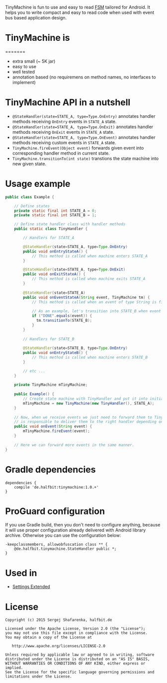 
TinyMachine is fun to use and easy to read [FSM][1] tailored for Android. It helps you to write compact and easy to read code when used with event bus based application design.

# TinyMachine is
=======
 - extra small (~ 5K jar)
 - easy to use
 - well tested
 - annotation based (no requiremens on method names, no interfaces to implement)
 
# TinyMachine API in a nutshell
 - `@StateHandler(state=STATE_A, type=Type.OnEntry)` annotates handler methods receiving `OnEntry` events in `STATE_A` state.
 - `@StateHandler(state=STATE_A, type=Type.OnExit)` annotates handler methods receiving `OnExit` events in `STATE_A` state.
 - `@StateHandler(state=STATE_A, type=Type.OnEvent)` annotates handler methods receiving custom events in `STATE_A` state.
 - `TinyMachine.fireEvent(Object event)` forwards given event into corresponding handler method in current state.
 - `TinyMachine.transitionTo(int state)` transtions the state machine into new given state.

# Usage example
```java
public class Example {

    // Define states
    private static final int STATE_A = 0;
    private static final int STATE_B = 1;

    // Define state handler class with handler methods
    public static class TinyHandler {

        // Handlers for STATE_A

        @StateHandler(state=STATE_A, type=Type.OnEntry)
        public void onEntryStateA() {
            // This method is called when machine enters STATE_A
        }

        @StateHandler(state=STATE_A, type=Type.OnExit)
        public void onExitStateA() {
            // This method is called when machine exits STATE_A
        }
      
        @StateHandler(state=STATE_A)
        public void onEventStateA(String event, TinyMachine tm) {
            // This method is called when an event of type String is fired while machine is in STATE_A
        
            // As an example, let's transition into STATE_B when event "DONE" is received
            if ("DONE".equals(event)) {
              tm.transitionTo(STATE_B);
            }
        }
      
        // Handlers for STATE_B
      
        @StateHandler(state=STATE_B, type=Type.OnEntry)
        public void onEntryStateB() {
            // This method is called when machine enters STATE_B
        }

        // etc ...
    }
    
    private TinyMachine mTinyMachine;
    
    public Example() {
        // Create state machine with TinyHandler and put it into initial STATE_A state
        mTinyMachine = new TinyMachine(new TinyHandler(), STATE_A);
    }
    
    // Now, when we receive events we just need to forward them to TinyMachine. TinyMachine 
    // is responsible to deliver them to the right handler depending on the current state.
    public void onEvent(String event) {
        mTinyMachine.fireEvent(event);
    }
    
    // Here we can forward more events in the same manner.
}
```

Gradle dependencies
=======
```
dependencies {
    compile 'de.halfbit:tinymachine:1.0.+'
}
```

# ProGuard configuration

If you use Gradle build, then you don't need to configure anything, because it will use proper configuration already delivered with Android library archive. Otherwise you can use the configuration below:
```
-keepclassmembers, allowobfuscation class ** {
    @de.halfbit.tinymachine.StateHandler public *;
}
```

Used in
=======
 - [Settings Extended][2]

License
=======

    Copyright (c) 2015 Sergej Shafarenka, halfbit.de

    Licensed under the Apache License, Version 2.0 (the "License");
    you may not use this file except in compliance with the License.
    You may obtain a copy of the License at

       http://www.apache.org/licenses/LICENSE-2.0

    Unless required by applicable law or agreed to in writing, software
    distributed under the License is distributed on an "AS IS" BASIS,
    WITHOUT WARRANTIES OR CONDITIONS OF ANY KIND, either express or implied.
    See the License for the specific language governing permissions and
    limitations under the License.

  [1]: http://en.wikipedia.org/wiki/Finite-state_machine
  [2]: https://play.google.com/store/apps/details?id=com.hb.settings
